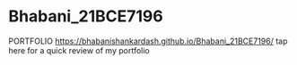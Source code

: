 # Bhabani_21BCE7196
PORTFOLIO
https://bhabanishankardash.github.io/Bhabani_21BCE7196/ tap here for a quick review of my portfolio
